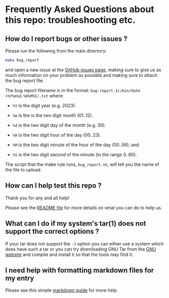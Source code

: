 # Frequently Asked Questions about this repo: troubleshooting etc.


## How do I report bugs or other issues ?

Please run the following from the main directory:


```sh
make bug_report
```


and open a new issue at the
[GitHub issues page](https://github.com/ioccc-src/mkiocccentry/issues/new/choose),
making sure to give us as much information on your problem as possible and
making sure to attach the bug report file.


The bug report filename is in the format:
`bug-report.$(/bin/date +%Y%m%d.%H%M%S).txt` where:


- `%Y` is the digit year (e.g. 2023).

- `%m` is the is the two digit month (01..12).

- `%d` is the two digit day of the month (e.g. 30).

- `%H` is the two digit hour of the day (00..23).

- `%M` is the two digit minute of the hour of the day (00..59); and

- `%S` is the two digit second of the minute (in the range 0..60).


The script that the make rule runs, `bug_report.sh`, will tell you the name of
the file to upload.


## How can I help test this repo ?

Thank you for any and all help!

Please see the
[README file](https://github.com/ioccc-src/mkiocccentry/blob/master/README.md)
for more details on what you can do to help us.


## What can I do if my system's tar(1) does not support the correct options ?


If your tar does not support the `-J` option you can either use a system
which does have such a tar or you can try downloading GNU Tar from
the [GNU website](https://www.gnu.org/software/tar/) and compile and install it
so that the tools may find it.


## I need help with formatting markdown files for my entry

Please see this simple
[markdown guide](https://www.markdownguide.org/basic-syntax) for more help.


